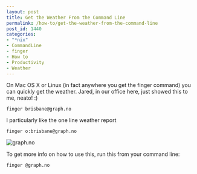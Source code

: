 ```yaml
---
layout: post
title: Get the Weather From the Command Line
permalink: /how-to/get-the-weather-from-the-command-line
post_id: 1440
categories:
- "*nix"
- CommandLine
- finger
- How to
- Productivity
- Weather
---
```


On Mac OS X or Linux (in fact anywhere you get the finger command) you can quickly get the weather. Jared, in our office here, just showed this to me, neato! :)

`finger brisbane@graph.no`

I particularly like the one line weather report

`finger o:brisbane@graph.no`

![graph.no](http://ben.hamilton.id.au/cms/wp-content/uploads/2016/02/graph.no_.png)

To get more info on how to use this, run this from your command line:


`finger @graph.no`
